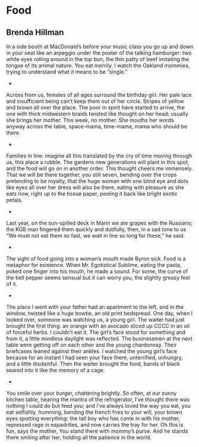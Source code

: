 # Food
## Brenda Hillman
In a side booth at MacDonald’s before your music class
you go up and down in your seat like an arpeggio
under the poster of the talking hamburger:
two white eyes rolling around in the top bun, the thin
patty of beef imitating the tongue of its animal nature.
You eat merrily. I watch the Oakland mommies,
trying to understand what it means to be “single.”

*

Across from us, females of all ages surround the birthday girl.
Her pale lace and insufficient being
can’t keep them out of her circle.
Stripes of yellow and brown all over the place.
The poor in spirit have started to arrive,
the one with thick midwestern braids twisted like thought
on her head; usually she brings her mother.
This week, no mother. She mouths her words anyway
across the table, space-mama, time-mama,
mama who should be there.

*

Families in line: imagine all this
translated by the cry of time moving through us,
this place a rubble. The gardens new generations
will plant in this spot, and the food will go on
in another order. This thought cheers me immensely.
That we will be there together, you still seven,
bending over the crops pretending to be royalty,
that the huge woman with one blind eye
and dots like eyes all over her dress
will also be there, eating with pleasure
as she eats now, right up to the tissue paper,
peeling it back like bright exotic petals.

*

Last year, on the sun-spilled deck in Marin
we ate grapes with the Russians;
the KGB man fingered them quickly and dutifully,
then, in a sad tone to us
“We must not eat them so fast,
we wait in line so long for these,” he said.

*

The sight of food going into a woman’s mouth
made Byron sick. Food is a metaphor for existence.
When Mr. Egotistical Sublime, eating the pasta,
poked one finger into his mouth, he made a sound.
For some, the curve of the bell pepper
seems sensual but it can worry you,
the slightly greasy feel of it.

*

The place I went with your father had an apartment to the left, and in the
window, twisted like a huge bowtie,
an old print bedspread. One day, when I looked over,
someone was watching us, a young girl.
The waiter had just brought the first thing:
an orange with an avocado sliced up CCCC
in an oil of forceful herbs. I couldn’t eat it.
The girl’s face stood for something
and from it, a little mindless daylight was reflected.
The businessmen at the next table
were getting off on each other and the young chardonnay.
Their briefcases leaned against their ankles.
I watched the young girl’s face because for an instant
I had seen your face there,
unterrified, unhungry, and a little disdainful.
Then the waiter brought the food,
bands of black seared into it like the memory of a cage.

*

You smile over your burger, chattering brightly.
So often, at our sunny kitchen table,
hearing the mantra of the refrigerator,
I’ve thought there was nothing I could do but feed you;
and I’ve always loved the way you eat,
you eat selfishly, humming, bending
the french fries to your will, your brown eyes
spotting everything: the tall boy
who has come in with his mother, repressed rage
in espadrilles, and now carries the tray for her.
Oh this is fun, says the mother,
You stand there with mommy’s purse.
And he stands there smiling after her,
holding all the patience in the world.